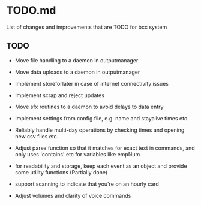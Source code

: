 # TODO.md

List of changes and improvements that are TODO for bcc system

## TODO

- Move file handling to a daemon in outputmanager
- Move data uploads to a daemon in outputmanager
- Implement storeforlater in case of internet connectivity issues
- Implement scrap and reject updates
- Move sfx routines to a daemon to avoid delays to data entry
- Implement settings from config file, e.g. name and stayalive times etc.
- Reliably handle multi-day operations by checking times and opening new csv files etc.
- Adjust parse function so that it matches for exact text in commands, and only uses 'contains' etc for variables like empNum

- for readability and storage, keep each event as an object and provide some utility functions (Partially done)
- support scanning to indicate that you're on an hourly card

- Adjust volumes and clarity of voice commands